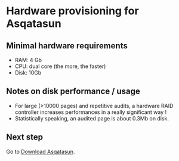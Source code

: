 # Hardware provisioning for Asqatasun

## Minimal hardware requirements

* RAM: 4 Gb
* CPU: dual core (the more, the faster)
* Disk: 10Gb

## Notes on disk performance / usage

* For large (>10000 pages) and repetitive audits, a hardware RAID controller
increases performances in a really significant way !
* Statistically speaking, an audited page is about 0.3Mb on disk.

## Next step

Go to [Download Asqatasun](Download.md).